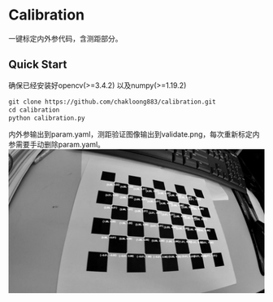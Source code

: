 # Calibration
一键标定内外参代码，含测距部分。
## Quick Start
确保已经安装好opencv(>=3.4.2) 以及numpy(>=1.19.2)
```
git clone https://github.com/chakloong883/calibration.git
cd calibration
python calibration.py
```
内外参输出到param.yaml，测距验证图像输出到validate.png，每次重新标定内参需要手动删除param.yaml。
![image](validate.png)
